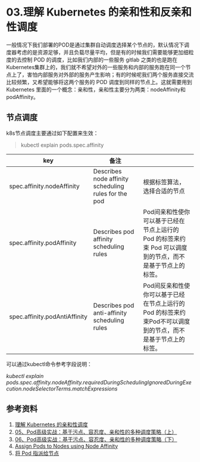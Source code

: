 # 03.理解 Kubernetes 的亲和性和反亲和性调度

一般情况下我们部署的POD是通过集群自动调度选择某个节点的，默认情况下调度器考虑的是资源足够，并且负载尽量平均，但是有的时候我们需要能够更加细粒度的去控制 POD 的调度，比如我们内部的一些服务 gitlab 之类的也是跑在Kubernetes集群上的，我们就不希望对外的一些服务和内部的服务跑在同一个节点上了，害怕内部服务对外部的服务产生影响；有的时候呢我们两个服务直接交流比较频繁，又希望能够将这两个服务的 POD 调度到同样的节点上。这就需要用到 Kubernetes 里面的一个概念：亲和性，亲和性主要分为两类：nodeAffinity和podAffinity。

## 节点调度
k8s节点调度主要通过如下配置来生效：
>kubectl explain pods.spec.affinity

|key|备注||
|---|---|---|
|spec.affinity.nodeAffinity| Describes node affinity scheduling rules for the pod|根据标签算法，选择合适的节点|
|spec.affinity.podAffinity|Describes pod affinity scheduling rules|Pod间亲和性使你可以基于已经在节点上运行的 Pod 的标签来约束 Pod 可以调度到的节点，而不是基于节点上的标签。|
|spec.affinity.podAntiAffinity|Describes pod anti-affinity scheduling rules|Pod间反亲和性使你可以基于已经在节点上运行的 Pod 的标签来约束Pod不可以调度到的节点，而不是基于节点上的标签。|

可以通过kubectl命令参考字段说明：

*kubectl explain pods.spec.affinity.nodeAffinity.requiredDuringSchedulingIgnoredDuringExecution.nodeSelectorTerms.matchExpressions*

## 参考资料
1. [理解 Kubernetes 的亲和性调度](https://www.qikqiak.com/post/understand-kubernetes-affinity/)
2. [05、Pod高级实战：基于污点、容忍度、亲和性的多种调度策略（上）](https://blog.csdn.net/weixin_46560589/article/details/128086399)
3. [06、Pod高级实战：基于污点、容忍度、亲和性的多种调度策略（下）](https://blog.csdn.net/weixin_46560589/article/details/128138633)
4. [Assign Pods to Nodes using Node Affinity](https://kubernetes.io/docs/tasks/configure-pod-container/assign-pods-nodes-using-node-affinity/)
5. [将 Pod 指派给节点](https://kubernetes.io/zh-cn/docs/concepts/scheduling-eviction/assign-pod-node/)
